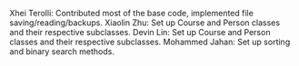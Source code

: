 Xhei Terolli: Contributed most of the base code, implemented file saving/reading/backups.
Xiaolin Zhu: Set up Course and Person classes and their respective subclasses.
Devin Lin: Set up Course and Person classes and their respective subclasses.
Mohammed Jahan: Set up sorting and binary search methods.
